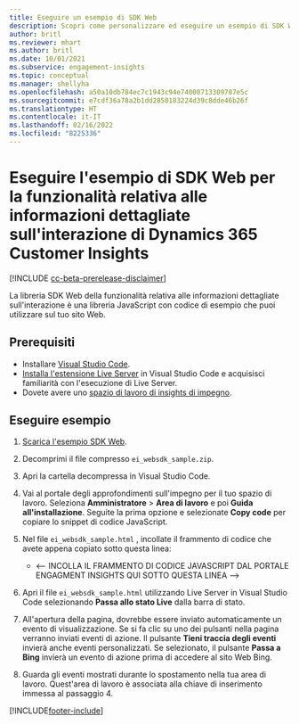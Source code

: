 ```yaml
---
title: Eseguire un esempio di SDK Web
description: Scopri come personalizzare ed eseguire un esempio di SDK Web.
author: britl
ms.reviewer: mhart
ms.author: britl
ms.date: 10/01/2021
ms.subservice: engagement-insights
ms.topic: conceptual
ms.manager: shellyha
ms.openlocfilehash: a50a10db784ec7c1943c94e74000713309787e5c
ms.sourcegitcommit: e7cdf36a78a2b1dd2850183224d39c8dde46b26f
ms.translationtype: HT
ms.contentlocale: it-IT
ms.lasthandoff: 02/16/2022
ms.locfileid: "8225336"
---
```

# <a name="run-the-web-sdk-sample-for-dynamics-365-customer-insights-engagement-insights-capability"></a>Eseguire l'esempio di SDK Web per la funzionalità relativa alle informazioni dettagliate sull'interazione di Dynamics 365 Customer Insights

[!INCLUDE [cc-beta-prerelease-disclaimer](includes/cc-beta-prerelease-disclaimer.md)]

La libreria SDK Web della funzionalità relativa alle informazioni dettagliate sull'interazione è una libreria JavaScript con codice di esempio che puoi utilizzare sul tuo sito Web.

## <a name="prerequisites"></a>Prerequisiti

- Installare [Visual Studio Code](https://code.visualstudio.com/).
- [Installa l'estensione Live Server](https://marketplace.visualstudio.com/items?itemName=ritwickdey.LiveServer) in Visual Studio Code e acquisisci familiarità con l'esecuzione di Live Server.
- Dovete avere uno [spazio di lavoro di insights di impegno](create-workspace.md).

## <a name="run-sample"></a>Eseguire esempio

1. [Scarica l'esempio SDK Web](https://download.pi.dynamics.com/sdk/EngagementInsightsSamples/ei_websdk_sample.zip).

1. Decomprimi il file compresso `ei_websdk_sample.zip`.

1. Apri la cartella decompressa in Visual Studio Code.

1. Vai al portale degli approfondimenti sull'impegno per il tuo spazio di lavoro. Seleziona **Amministratore** > **Area di lavoro**  e poi **Guida all'installazione**. Seguite la prima opzione e selezionate **Copy code** per copiare lo snippet di codice JavaScript.

1. Nel file `ei_websdk_sample.html` , incollate il frammento di codice che avete appena copiato sotto questa linea:

   - <-- INCOLLA IL FRAMMENTO DI CODICE JAVASCRIPT DAL PORTALE ENGAGMENT INSIGHTS QUI SOTTO QUESTA LINEA -->

1. Apri il file `ei_websdk_sample.html` utilizzando Live Server in Visual Studio Code selezionando **Passa allo stato Live** dalla barra di stato.

1. All'apertura della pagina, dovrebbe essere inviato automaticamente un evento di visualizzazione. Se si fa clic su uno dei pulsanti nella pagina verranno inviati eventi di azione. Il pulsante **Tieni traccia degli eventi** invierà anche eventi personalizzati. Se selezionato, il pulsante **Passa a Bing** invierà un evento di azione prima di accedere al sito Web Bing.

1. Guarda gli eventi mostrati durante lo spostamento nella tua area di lavoro. Quest'area di lavoro è associata alla chiave di inserimento immessa al passaggio 4.


[!INCLUDE[footer-include](../includes/footer-banner.md)]
